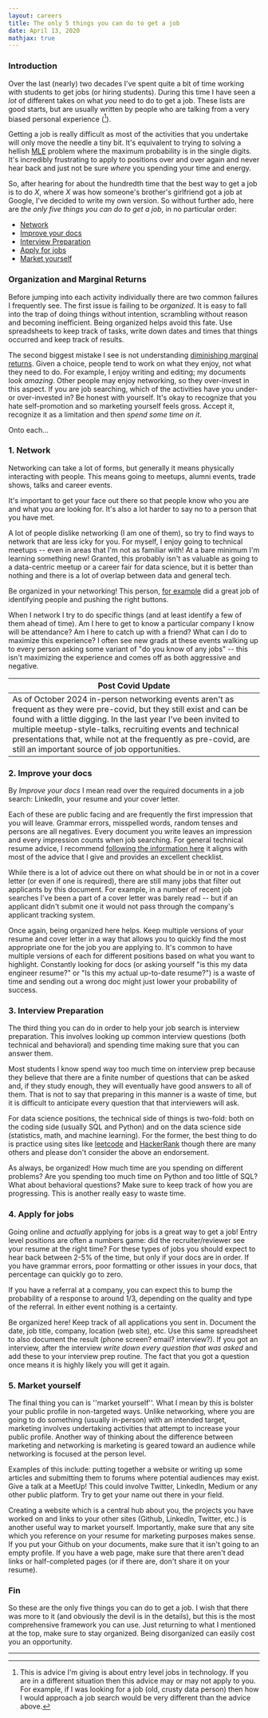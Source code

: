 ```yaml
---
layout: careers 
title: The only 5 things you can do to get a job
date: April 13, 2020 
mathjax: true
---
```


### Introduction

Over the last (nearly) two decades I've spent quite a bit of time working with students to get jobs (or hiring students). During this time I have seen a _lot_ of different takes on what _you_ need to do to get a job. These lists are good starts, but are usually written by people who are talking from a very biased personal experience ([^1]).

Getting a job is really difficult as most of the activities that you undertake will only move the needle a tiny bit. It's equivalent to trying to solving a hellish [MLE](https://en.wikipedia.org/wiki/Maximum_likelihood_estimation) problem where the maximum probability is in the single digits. It's incredibly frustrating to apply to positions over and over again and never hear back and just not be sure _where_ you spending your time and energy. 

So, after hearing for about the hundredth time that the best way to get a job is to do _X_, where _X_ was how someone's brother's girlfriend got a job at Google, I've decided to write my own version. So without further ado, here are *the only five things you can do to get a job*, in no particular order:

- [Network](#1-network)
- [Improve your docs](#2-improve-your-docs)
- [Interview Preparation](#3-interview-preparation)
- [Apply for jobs](#4-apply-for-jobs)
- [Market yourself](#5-market-yourself)

### Organization and Marginal Returns

Before jumping into each activity individually there are two common failures I frequently see. The first issue is failing to be *organized*. It is easy to fall into the trap of doing things without intention, scrambling without reason and becoming inefficient. Being organized helps avoid this fate. Use spreadsheets to keep track of tasks, write down dates and times that things occurred and keep track of results.  

The second biggest mistake I see is not understanding [diminishing marginal returns](https://www.investopedia.com/terms/l/lawofdiminishingmarginalreturn.asp). Given a choice, people tend to work on what they enjoy, not what they need to do. For example, I enjoy writing and editing; my documents look _amazing_. Other people may enjoy networking, so they over-invest in this aspect.  If you are job searching, which of the activities have you under- or over-invested in? Be honest with yourself. It's okay to recognize that you hate self-promotion and so marketing yourself feels gross. Accept it, recognize it as a limitation and then _spend some time on it_.
 
Onto each...

### 1. Network

Networking can take a lot of forms, but generally it means physically interacting with people. This means going to meetups, alumni events, trade shows, talks and career events. 

It's important to get your face out there so that people know who you are and what you are looking for. It's also a lot harder to say no to a person that you have met. 

A lot of people dislike networking (I am one of them), so try to find ways to network that are less icky for you. For myself, I enjoy going to technical meetups -- even in areas that I'm not as familiar with! At a bare minimum I'm learning something new! Granted, this probably isn't as valuable as going to a data-centric meetup or a career fair for data science, but it is better than nothing and there is a lot of overlap between data and general tech.

Be organized in your networking! This person, [for example](https://www.andreapopova.com/blog/how-i-landed-10-interviews-during-covid) did a great job of identifying people and pushing the right buttons.  

When I network I try to do specific things (and at least identify a few of them ahead of time). Am I here to get to know a particular company I know will be attendance? Am I here to catch up with a friend? What can I do to maximize this experience? I often see new grads at these events walking up to every person asking some variant of "do you know of any jobs" -- this isn't maximizing the experience and comes off as both aggressive and negative.

| Post Covid Update |
| --- |
| As of October 2024 in-person networking events aren't as frequent as they were pre-covid, but they still exist and can be found with a little digging. In the last year I've been invited to multiple meetup-style-talks, recruiting events and technical presentations that, while not at the frequently as pre-covid, are still an important source of job opportunities. |

### 2. Improve your docs

By _Improve your docs_ I mean read over the required documents in a job search: LinkedIn, your resume and your cover letter. 

Each of these are public facing and are frequently the first impression that you will leave. Grammar errors, misspelled words, random tenses and persons are all negatives. Every document you write leaves an impression and every impression counts when job searching. For general technical resume advice, I recommend [following the information here](https://www.reddit.com/r/EngineeringResumes/wiki/index/) it aligns with most of the advice that I give and provides an excellent checklist.

While there is a lot of advice out there on what should be in or not in a cover letter (or even if one is required), there are still many jobs that filter out applicants by this document. For example, in a number of recent job searches I've been a part of a cover letter was barely read -- but if an applicant didn't submit one it would not pass through the company's applicant tracking system. 

Once again, being organized here helps. Keep multiple versions of your resume and cover letter in a way that allows you to quickly find the most appropriate one for the job you are applying to. It's common to have multiple versions of each for different positions based on what you want to highlight. Constantly looking for docs (or asking yourself "is this my data engineer resume?" or "Is this my actual up-to-date resume?") is a waste of time and sending out a wrong doc might just lower your probability of success. 

### 3. Interview Preparation

The third thing you can do in order to help your job search is interview preparation. This involves looking up common interview questions (both technical and behavioral) and spending time making sure that you can answer them.

Most students I know spend way too much time on interview prep because they believe that there are a finite number of questions that can be asked and, if they study enough, they will eventually have good answers to all of them. That is not to say that preparing in this manner is a waste of time, but it is difficult to anticipate every question that that interviewers will ask. 

For data science positions, the technical side of things is two-fold: both on the coding side (usually SQL and Python) and on the data science side (statistics, math, and machine learning). For the former, the best thing to do is practice using sites like [leetcode](https://leetcode.com/) and [HackerRank](https://www.hackerrank.com/) though there are many others and please don't consider the above an endorsement.

As always, be organized! How much time are you spending on different problems? Are you spending too much time on Python and too little of SQL? What about behavioral questions? Make sure to keep track of how you are progressing. This is another really easy to waste time.

### 4. Apply for jobs

Going online and _actually_ applying for jobs is a great way to get a job! Entry level positions are often a numbers game: did the recruiter/reviewer see your resume at the right time? For these types of jobs you should expect to hear back between 2-5% of the time, but only if your docs are in order. If you have grammar errors, poor formatting or other issues in your docs, that percentage can quickly go to zero.

If you have a referral at a company, you can expect this to bump the probability of a response to around 1/3, depending on the quality and type of the referral. In either event nothing is a certainty. 

Be organized here! Keep track of all  applications you sent in. Document the date, job title, company, location (web site), etc. Use this same spreadsheet to also document the result (phone screen? email? interview?). If you got an interview, after the interview *write down every question that was asked* and add these to your interview prep routine. The fact that you got a question once means it is highly likely you will get it again.
  
### 5. Market yourself

The final thing you can is ''market yourself''. What I mean by this is bolster your public profile in non-targeted ways. Unlike networking, where you are going to do something (usually in-person) with an intended target, marketing involves undertaking activities that attempt to increase your public profile. Another way of thinking about the difference between marketing and networking is marketing is geared toward an audience while networking is focused at the person level.

Examples of this include: putting together a website or writing up some articles and submitting them to forums where potential audiences may exist. Give a talk at a MeetUp! This could involve Twitter, LinkedIn, Medium or any other public platform. Try to get your name out there in your field.

Creating a website which is a central hub about you, the projects you have worked on and links to your other sites (Github, LinkedIn, Twitter, etc.) is another useful way to market yourself. Importantly, make sure that any site which you reference on your resume for marketing purposes makes sense. If you put your Github on your documents, make sure that it isn't going to an empty profile. If you have a web page, make sure that there aren't dead links or half-completed pages (or if there are, don't share it on your resume).


### Fin

So these are the only five things you can do to get a job. I wish that there was more to it (and obviously the devil is in the details), but this is the most comprehensive framework you can use. Just returning to what I mentioned at the top, make sure to stay organized. Being disorganized can easily cost you an opportunity.



---

[^1]: This is advice I'm giving is about entry level jobs in technology. If you are in a different situation then this advice may or may not apply to you. For example, if I was looking for a job (old, crusty data person) then how I would approach a job search would be very different than the advice above.
